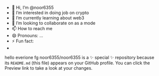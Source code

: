- 👋 Hi, I’m @noor6355
- 👀 I’m interested in doing job on crypto
- 🌱 I’m currently learning  about web3
- 💞️ I’m looking to collaborate on as a mode
- 📫 How to reach me 
- 😄 Pronouns: ...
- ⚡ Fun fact:
- 
hello everione
fg
noor6355/noor6355 is a ✨ special ✨ repository because its `README.md` (this file) appears on your GitHub profile.
You can click the Preview link to take a look at your changes.
